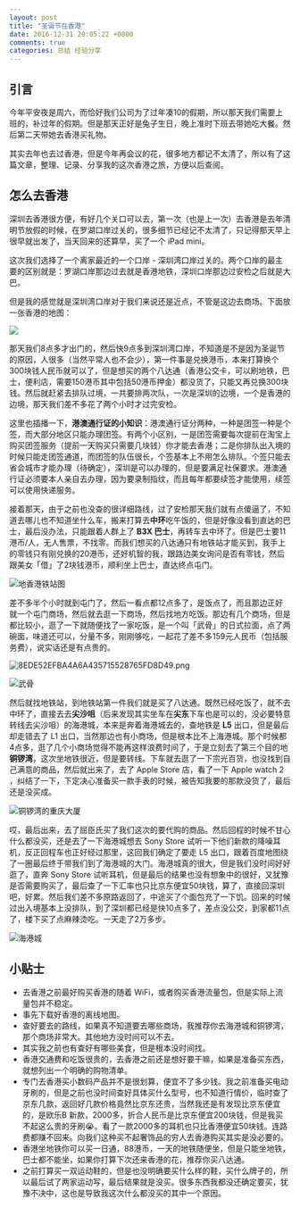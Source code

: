 ```yaml
---
layout: post
title: "圣诞节在香港"
date: 2016-12-31 20:05:22 +0800
comments: true
categories: 总结 经验分享
---
```

## 引言

今年平安夜是周六，而恰好我们公司为了过年凑10的假期，所以那天我们需要上班的，补过年的假期。但是那天正好是兔子生日，晚上准时下班去带她吃大餐。然后第二天带她去香港买礼物。

其实去年也去过香港，但是今年再会议的花，很多地方都记不太清了，所以有了这篇文章，整理、记录、分享我的这次香港之旅，方便以后查阅。

<!--more-->

## 怎么去香港

深圳去香港很方便，有好几个关口可以去，第一次（也是上一次）去香港是去年清明节放假的时候，在罗湖口岸过关的，很多细节已经记不太清了，只记得那天早上很早就出发了，当天回来的还算早，买了一个 iPad mini。

这次我们选择了一个离家最近的一个口岸 - 深圳湾口岸过关的。两个口岸的最主要的区别就是：罗湖口岸那边过去就是香港地铁，深圳口岸那边过安检之后就是大巴。
 
但是我的感觉就是深圳湾口岸对于我们来说还是近点，不管是这边去商场。下面放一张香港的地图：

![](http://ww1.sinaimg.cn/large/0060lm7Tgw1fba96d2j6oj31kw16c7wh.jpg)

那天我们8点多才出门的，然后快9点多到深圳湾口岸，不知道是不是因为圣诞节的原因，人很多（当然平常人也不会少），第一件事是兑换港币，本来打算换个300块钱人民币就可以了，但是想买的两个八达通（香港公交卡，可以刷地铁，巴士，便利店，需要150港币其中包括50港币押金）都没货了，只能又再兑换300块钱。然后就赶紧去排队过境，一共要排两次队，一次是深圳的边境，一个是香港的边境，那天我们差不多花了两个小时才过完安检。

这里也插播一下，**港澳通行证的小知识**：港澳通行证分两种，一种是团签一种是个签，而大部分地区只能办理团签。有两个小区别，一是团签需要每次提前在淘宝上购买团签服务（提前一天购买只需要几块钱）你才能去香港；二是你排队出入境的时候只能走团签通道，而团签的队伍很长，个签基本上不用怎么排队。个签只能去省会城市才能办理（待确定），深圳是可以办理的，但是要满足社保要求。港澳通行证必须要本人亲自去办理，因为要录制指纹，而且每年都要续签才能使用，续签可以使用快递服务。


接着那天，由于之前也没查的很详细路线，过了安检那天我们就有点傻逼了，不知道去哪儿也不知道坐什么车，搬来打算去**中环**吃午饭的，但是好像没看到直达的巴士，最后没办法，只能跟着人群上了 **B3X 巴士**，再转车去中环了。但是巴士要11港币/人，无人售票，不找零。而我们想买的八达通只有地铁站才能买到，我手上的零钱只有刚兑换的20港币，还好机智的我，跟路边美女询问是否有零钱，然后跟美女「借」了2块钱港币，顺利坐上巴士，直达终点屯门。

![地香港铁站图](http://ww2.sinaimg.cn/large/0060lm7Tgw1fba8t7xantj31kw14sace.jpg)

差不多半个小时就到屯门了，然后一看点都12点多了，是饭点了，而且那边正好就一个屯门商场，然后就去逛一下商场，然后找地方吃饭。那边有几个商场，但是都比较小，逛了一下就随便找了一家吃饭，是一个叫「武骨」的日式拉面，点了两碗面，味道还可以，分量不多，刚刚够吃，一起花了差不多159元人民币（包括服务费），说实话还是有点贵的。

![8EDE52EFBA4A6A435715528765FD8D49.png](https://ooo.0o0.ooo/2016/12/31/5867c2995eaf6.png)

![武骨](https://ooo.0o0.ooo/2016/12/31/5867c2893b3fa.png)

然后就找地铁站，到地铁站第一件我们就是买了八达通。既然已经吃饭了，就不去中环了，直接去去**尖沙咀**（后来发现其实坐车在**尖东**下车也是可以的，没必要特意转线去尖沙咀）的海港城，本来是奔着海港城去的，查地铁是 **L5** 出口，但是最后却走错去了 L1 出口，当然那边也有小商场，但是根本比不上海港城。那个时候都4点多，逛了几个小商场觉得不能再这样浪费时间了，于是立刻去了第三个目的地**铜锣湾**，这次坐地铁很近，但是要转线。下车就去逛了一下宗光百货，也没找到自己满意的商品，然后就出来了，去了 Apple Store 店，看了一下 Apple watch 2 ，纠结了一下，下定决心准备买一款手表的时候，被告知我要的那款没货了，最后还是没买成。

![铜锣湾的重庆大厦](https://ooo.0o0.ooo/2016/12/31/5867c33a3b21d.png)

哎，最后出来，去了屈臣氏买了我们这次的要代购的商品。然后回程的时候不甘心什么都没买，还是去了一下海港城想去 Sony Store 试听一下他们新款的降噪耳机，反正回程车也正好经过那里，这回我们确定了要走 L5 出口，跟着百度地图绕了一圈最后终于带我们到了海港城的大门。海港城真的很大，但是我们没时间好好逛了，直奔 Sony Store 试听耳机，但是最后的结果也没有想象中的很好，又犹豫是否需要购买了，最后查了一下汇率也只比京东便宜50块钱，算了，直接回深圳吧，好累。然后我们差不多原路返回了，中途买了个面包充了一下饥。回来的时候过出入境基本上没排队，到了深圳都已经是快10点多了，差点没公交，到家都11点了，楼下买了点麻辣烫吃。一天走了2万多步。

![海港城](https://ooo.0o0.ooo/2016/12/31/5867c2a6c55d4.png)

## 小贴士

- 去香港之前最好购买香港的随着 WiFi，或者购买香港流量包，但是实际上流量包并不稳定。
- 事先下载好香港的离线地图。
- 查好要去的路线，如果真不知道要去哪些商场，我推荐你去海港城和铜锣湾，那个商场非常大。其他地方没时间可以不去。
- 其实我之前也有查好有哪些美食，但是根本没时间找。
- 香港交通费和吃饭很贵的，去香港之前还是想好要干嘛，如果是准备买东西，就想列出一个明确的购物清单。
- 专门去香港买小数码产品并不是很划算，便宜不了多少钱。我之前准备买电动牙刷的，但是之前也没时间查好具体买什么型号，也不知道行情价，临时查了京东几款，返回好几款价格竟然比京东还贵，当然我还是有发现比京东便宜的，是欧乐B 新款，2000多，折合人民币是比京东便宜200块钱，但是我买不起这么贵的牙刷😭。看了一款2000多的耳机也只比香港便宜50块钱。连路费都赚不回来。向我们这种买不起奢饰品的穷人去香港购买其实是没必要的。
- 香港坐地铁你可以买一日通，88港币，一天的地铁随便坐，但是只能坐地铁，巴士都不能坐，如果你打算下次还来香港的花，推荐你买八达通。
- 之前打算买一双运动鞋的，但是也没明确要买什么样的鞋，买什么牌子的，所以最后试了两家运动写，最后结果就是没买。很多东西我都没还确定要买，犹豫不决中，这也是导致我这次什么都没买的其中一个原因。





